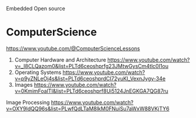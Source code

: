 Embedded Open source

# ComputerScience 
https://www.youtube.com/@ComputerScienceLessons
1. Computer Hardware and Architecture https://www.youtube.com/watch?v=_I8CLQazom0&list=PLTd6ceoshprfg23JMtwGysCm4tlc0I1ou
2. Operating Systems https://www.youtube.com/watch?v=p9yZNLeOj4s&list=PLTd6ceoshprdCI72yuKI_VexnJygy-34e
3. Images https://www.youtube.com/watch?v=0KmimFoalTI&list=PLTd6ceoshprf8Ui5124JnEGKGA7QG87ru

Image Processing https://www.youtube.com/watch?v=OXY9ldQQ96s&list=PLwfQdLTaM8lkM0FNuiSu7aWxW88VKjTY6
